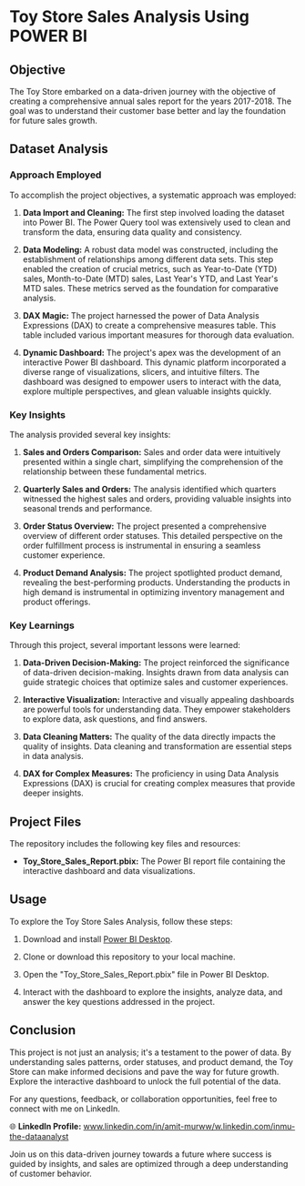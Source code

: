 # Toy Store Sales Analysis Using POWER BI

## Objective

The Toy Store embarked on a data-driven journey with the objective of creating a comprehensive annual sales report for the years 2017-2018. The goal was to understand their customer base better and lay the foundation for future sales growth.

## Dataset Analysis

### Approach Employed
To accomplish the project objectives, a systematic approach was employed:

1. **Data Import and Cleaning:** The first step involved loading the dataset into Power BI. The Power Query tool was extensively used to clean and transform the data, ensuring data quality and consistency.

2. **Data Modeling:** A robust data model was constructed, including the establishment of relationships among different data sets. This step enabled the creation of crucial metrics, such as Year-to-Date (YTD) sales, Month-to-Date (MTD) sales, Last Year's YTD, and Last Year's MTD sales. These metrics served as the foundation for comparative analysis.

3. **DAX Magic:** The project harnessed the power of Data Analysis Expressions (DAX) to create a comprehensive measures table. This table included various important measures for thorough data evaluation.

4. **Dynamic Dashboard:** The project's apex was the development of an interactive Power BI dashboard. This dynamic platform incorporated a diverse range of visualizations, slicers, and intuitive filters. The dashboard was designed to empower users to interact with the data, explore multiple perspectives, and glean valuable insights quickly.

### Key Insights

The analysis provided several key insights:

1. **Sales and Orders Comparison:** Sales and order data were intuitively presented within a single chart, simplifying the comprehension of the relationship between these fundamental metrics.

2. **Quarterly Sales and Orders:** The analysis identified which quarters witnessed the highest sales and orders, providing valuable insights into seasonal trends and performance.

3. **Order Status Overview:** The project presented a comprehensive overview of different order statuses. This detailed perspective on the order fulfillment process is instrumental in ensuring a seamless customer experience.

4. **Product Demand Analysis:** The project spotlighted product demand, revealing the best-performing products. Understanding the products in high demand is instrumental in optimizing inventory management and product offerings.

### Key Learnings

Through this project, several important lessons were learned:

1. **Data-Driven Decision-Making:** The project reinforced the significance of data-driven decision-making. Insights drawn from data analysis can guide strategic choices that optimize sales and customer experiences.

2. **Interactive Visualization:** Interactive and visually appealing dashboards are powerful tools for understanding data. They empower stakeholders to explore data, ask questions, and find answers.

3. **Data Cleaning Matters:** The quality of the data directly impacts the quality of insights. Data cleaning and transformation are essential steps in data analysis.

4. **DAX for Complex Measures:** The proficiency in using Data Analysis Expressions (DAX) is crucial for creating complex measures that provide deeper insights.

## Project Files

The repository includes the following key files and resources:

- **Toy_Store_Sales_Report.pbix:** The Power BI report file containing the interactive dashboard and data visualizations.

## Usage

To explore the Toy Store Sales Analysis, follow these steps:

1. Download and install [Power BI Desktop](https://powerbi.microsoft.com/desktop/).

2. Clone or download this repository to your local machine.

3. Open the "Toy_Store_Sales_Report.pbix" file in Power BI Desktop.

4. Interact with the dashboard to explore the insights, analyze data, and answer the key questions addressed in the project.

## Conclusion

This project is not just an analysis; it's a testament to the power of data. By understanding sales patterns, order statuses, and product demand, the Toy Store can make informed decisions and pave the way for future growth. Explore the interactive dashboard to unlock the full potential of the data.

For any questions, feedback, or collaboration opportunities, feel free to connect with me on LinkedIn.

🌐 **LinkedIn Profile:** www.linkedin.com/in/amit-murww/w.linkedin.com/inmu-the-dataanalyst

Join us on this data-driven journey towards a future where success is guided by insights, and sales are optimized through a deep understanding of customer behavior.
